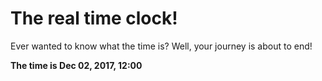 # The real time clock!

Ever wanted to know what the time is? Well, your journey is about to end!

**The time is Dec 02, 2017, 12:00**